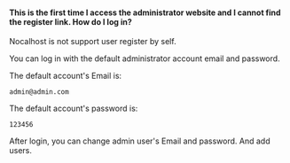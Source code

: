 #### This is the first time I access the administrator website and I cannot find the register link. How do I log in?

Nocalhost is not support user register by self.

You can log in with the default administrator account email and password.

The default account's Email is:
```
admin@admin.com
```
The default account's password is:
```
123456
```

After login, you can change admin user's Email and password. And add users.

